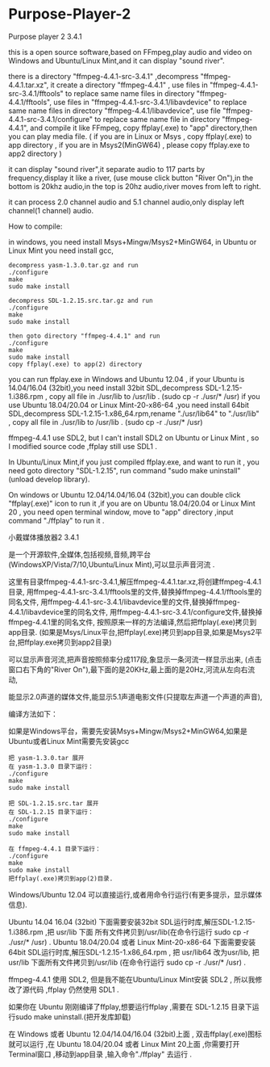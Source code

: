 # Purpose-Player-2

Purpose player 2  3.4.1

  this is a open source software,based on FFmpeg,play audio and video
on Windows and Ubuntu/Linux Mint,and it can display "sound river".

  there is a directory "ffmpeg-4.4.1-src-3.4.1" ,decompress "ffmpeg-4.4.1.tar.xz",
  it create a directory "ffmpeg-4.4.1" ,
  use files in "ffmpeg-4.4.1-src-3.4.1/fftools" to replace same name files in directory "ffmpeg-4.4.1/fftools",
  use files in "ffmpeg-4.4.1-src-3.4.1/libavdevice" to replace same name files in directory "ffmpeg-4.4.1/libavdevice",
  use file "ffmpeg-4.4.1-src-3.4.1/configure" to replace same name file in directory "ffmpeg-4.4.1",
  and compile it like FFmpeg, copy ffplay(.exe) to "app" directory,then you can play media file.
  ( if you are in Linux or Msys , copy ffplay(.exe) to app directory , if you are in Msys2(MinGW64) ,
  please copy ffplay.exe to app2 directory )

  it can display "sound river",it separate audio to 117 parts by frequency,display it like a river,
  (use mouse click button "River On"),in the bottom is 20khz audio,in the top is 20hz audio,river moves from left to right.

  it can process 2.0 channel audio and 5.1 channel audio,only display left channel(1 channel) audio.

  How to compile:

  in windows, you need install Msys+Mingw/Msys2+MinGW64, in Ubuntu or Linux Mint you need install gcc,

    decompress yasm-1.3.0.tar.gz and run
    ./configure
    make
    sudo make install

    decompress SDL-1.2.15.src.tar.gz and run
    ./configure
    make
    sudo make install

    then goto directory "ffmpeg-4.4.1" and run 
    ./configure
    make
    sudo make install
    copy ffplay(.exe) to app(2) directory

  you can run ffplay.exe in Windows and Ubuntu 12.04 ,
  if your Ubuntu is 14.04/16.04 (32bit),you need install 32bit SDL,decompress SDL-1.2.15-1.i386.rpm ,
  copy all file in ./usr/lib to /usr/lib . (sudo cp -r ./usr/* /usr)
  if you use Ubuntu 18.04/20.04 or Linux Mint-20-x86-64 ,you need install 64bit SDL,decompress SDL-1.2.15-1.x86_64.rpm,rename 
  "./usr/lib64" to "./usr/lib" ,
  copy all file in ./usr/lib to /usr/lib . (sudo cp -r ./usr/* /usr)

  ffmpeg-4.4.1 use SDL2, but I can't install SDL2 on Ubuntu or Linux Mint , so I modified source code ,ffplay still use SDL1 .

  In Ubuntu/Linux Mint,if you just compiled ffplay.exe, and want to run it , you need goto directory "SDL-1.2.15",
  run command "sudo make uninstall"(unload develop library).

  On windows or Ubuntu 12.04/14.04/16.04 (32bit),you can double click "ffplay(.exe)" icon to run it ,if you are on 
  Ubuntu 18.04/20.04 or Linux Mint 20 , you need open terminal window, move to "app" directory ,input command 
  "./ffplay" to run it .

小戴媒体播放器2  3.4.1

 
是一个开源软件,全媒体,包括视频,音频,跨平台(WindowsXP/Vista/7/10,Ubuntu/Linux Mint),可以显示声音河流 .
 
这里有目录ffmpeg-4.4.1-src-3.4.1,解压ffmpeg-4.4.1.tar.xz,将创建ffmpeg-4.4.1目录, 
    用ffmpeg-4.4.1-src-3.4.1/fftools里的文件,替换掉ffmpeg-4.4.1/fftools里的同名文件,
    用ffmpeg-4.4.1-src-3.4.1/libavdevice里的文件,替换掉ffmpeg-4.4.1/libavdevice里的同名文件,
    用ffmpeg-4.4.1-src-3.4.1/configure文件,替换掉ffmpeg-4.4.1里的同名文件,
    按照原来一样的方法编译,然后把ffplay(.exe)拷贝到app目录.
    (如果是Msys/Linux平台,把ffplay(.exe)拷贝到app目录,如果是Msys2平台,把ffplay.exe拷贝到app2目录)
 
可以显示声音河流,把声音按照频率分成117段,象显示一条河流一样显示出来,
    (点击窗口右下角的"River On"),最下面的是20KHz,最上面的是20Hz,河流从左向右流动,

能显示2.0声道的媒体文件,能显示5.1声道电影文件(只提取左声道一个声道的声音),

 
编译方法如下：

如果是Windows平台，需要先安装Msys+Mingw/Msys2+MinGW64,如果是Ubuntu或者Linux Mint需要先安装gcc
 
    把 yasm-1.3.0.tar 展开
    在 yasm-1.3.0 目录下运行：
    ./configure
    make
    sudo make install
 
    把 SDL-1.2.15.src.tar 展开
    在 SDL-1.2.15 目录下运行：
    ./configure
    make
    sudo make install
 
    在 ffmpeg-4.4.1 目录下运行：
    ./configure
    make
    sudo make install
    把ffplay(.exe)拷贝到app(2)目录.
 
Windows/Ubuntu 12.04 可以直接运行,或者用命令行运行(有更多提示，显示媒体信息).

Ubuntu 14.04 16.04 (32bit) 下面需要安装32bit SDL运行时库,解压SDL-1.2.15-1.i386.rpm ,把 usr/lib 下面
    所有文件拷贝到/usr/lib(在命令行运行 sudo cp -r ./usr/* /usr) .
Ubuntu 18.04/20.04 或者 Linux Mint-20-x86-64 下面需要安装64bit SDL运行时库,解压SDL-1.2.15-1.x86_64.rpm ,
    把 usr/lib64 改为usr/lib, 把 usr/lib 下面所有文件拷贝到/usr/lib
    (在命令行运行 sudo cp -r ./usr/* /usr) .

ffmpeg-4.4.1 使用 SDL2, 但是我不能在Ubuntu/Linux Mint安装 SDL2 , 所以我修改了源代码 ,ffplay 仍然使用 SDL1 .

如果你在 Ubuntu 刚刚编译了ffplay,想要运行ffplay ,需要在 SDL-1.2.15 目录下运行sudo make uninstall.(把开发库卸载)

在 Windows 或者 Ubuntu 12.04/14.04/16.04 (32bit)上面 , 双击ffplay(.exe)图标就可以运行 ,在 Ubuntu 18.04/20.04 或者 
    Linux Mint 20上面 ,你需要打开Terminal窗口 ,移动到app目录 ,输入命令"./ffplay" 去运行 .


